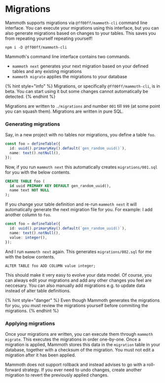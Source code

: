 # Migrations

Mammoth supports migrations via `@ff00ff/mammoth-cli` command line interface. You can execute your migrations using this interface, but you can also generate migrations based on changes to your tables. This saves you from repeating yourself repeating yourself!

```text
npm i -D @ff00ff/mammoth-cli
```

Mammoth's command line interface contains two commands.

* `mammoth next` generates your next migration based on your defined tables and any existing migrations
* `mammoth migrate` applies the migrations to your database

{% hint style="info" %}
Migrations, or specifically `@ff00ff/mammoth-cli`, is in beta. You can start using it but some changes cannot automatically be detected.
{% endhint %}

Migrations are written to `./migrations` and number `001` till `999` \(at some point you can squash them\). Migrations are written in pure SQL.

### Generating migrations

Say, in a new project with no tables nor migrations, you define a table `foo`.

```typescript
const foo = defineTable({
  id: uuid().primaryKey().default(`gen_random_uuid()`),
  name: text().notNull(),
});
```

Now, if you run `mammoth next` this automatically creates `migrations/001.sql` for you with the below contents.

```sql
CREATE TABLE foo (
  id uuid PRIMARY KEY DEFAULT gen_random_uuid(),
  name text NOT NULL
);
```

If you change your table definition and re-run `mammoth next` it will automatically generate the next migration file for you. For example: I add another column to `foo`.

```typescript
const foo = defineTable({
  id: uuid().primaryKey().default(`gen_random_uuid()`),
  name: text().notNull(),
  value: integer(),
});
```

And I run `mammoth next` again. This generates `migrations/002.sql` for me with the below contents.

```text
ALTER TABLE foo ADD COLUMN value integer;
```

This should make it very easy to evolve your data model. Of course, you can always edit your migrations and add any other changes you feel are neccesary. You can also manually add migrations e.g. to update data instead of alter table definitions.

{% hint style="danger" %}
Even though Mammoth generates the migrations for you, you must review the migrations yourself before commiting the migrations.
{% endhint %}

### Applying migrations

Once your migrations are written, you can execute them through `mammoth migrate`. This executes the migrations in order one-by-one. Once a migration is applied, Mammoth stores this data in the `migration` table in your database, together with a checksum of the migration. You must not edit a migration after it has been applied.

Mammoth does not support rollback and instead advises to go with a roll-forward strategy. If you ever need to undo changes, create another migration to revert the previously applied changes.

